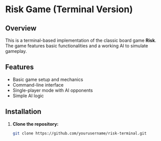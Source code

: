 # Risk Game (Terminal Version)

## Overview

This is a terminal-based implementation of the classic board game **Risk**. The game features basic functionalities and a working AI to simulate gameplay.

## Features

- Basic game setup and mechanics
- Command-line interface
- Single-player mode with AI opponents
- Simple AI logic

## Installation

1. **Clone the repository:**
   ```sh
   git clone https://github.com/yourusername/risk-terminal.git
